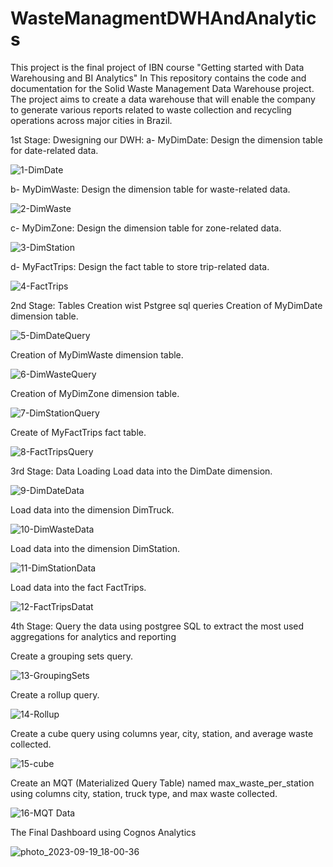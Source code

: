 # WasteManagmentDWHAndAnalytics
This project is the final project of IBN course "Getting started with Data Warehousing and BI Analytics"
In This repository contains the code and documentation for the Solid Waste Management Data Warehouse project.
The project aims to create a data warehouse that will enable the company to generate various reports related to waste collection and recycling operations across major cities in Brazil.

1st Stage: Dwesigning our DWH:
a- MyDimDate: Design the dimension table for date-related data.

![1-DimDate](https://github.com/Ataa55/WasteManagmentDWHAndAnalytics/assets/115408306/279d1d08-e74c-428f-b9da-d71564377bcc)

b- MyDimWaste: Design the dimension table for waste-related data.

![2-DimWaste](https://github.com/Ataa55/WasteManagmentDWHAndAnalytics/assets/115408306/eabe85ea-886e-43fa-97fb-5e7d1cf3b2f1)

c- MyDimZone: Design the dimension table for zone-related data. 

![3-DimStation](https://github.com/Ataa55/WasteManagmentDWHAndAnalytics/assets/115408306/a9cf4c5d-b287-4877-9e8d-8c3fac6ed463)

d- MyFactTrips: Design the fact table to store trip-related data. 

![4-FactTrips](https://github.com/Ataa55/WasteManagmentDWHAndAnalytics/assets/115408306/4e0f3522-3b67-4930-bab2-583a35f3563d)

2nd Stage: Tables Creation wist Pstgree sql queries
Creation of MyDimDate dimension table.

![5-DimDateQuery](https://github.com/Ataa55/WasteManagmentDWHAndAnalytics/assets/115408306/61be9e78-0313-48f6-8276-713b8bed8e35)

Creation of MyDimWaste dimension table. 

![6-DimWasteQuery](https://github.com/Ataa55/WasteManagmentDWHAndAnalytics/assets/115408306/7a99c272-ca3f-421f-a205-ea27637f4d7e)

Creation of MyDimZone dimension table. 

![7-DimStationQuery](https://github.com/Ataa55/WasteManagmentDWHAndAnalytics/assets/115408306/9a3a00af-0d49-4c34-b505-6e8b1d8d084e)

Create of MyFactTrips fact table.

![8-FactTripsQuery](https://github.com/Ataa55/WasteManagmentDWHAndAnalytics/assets/115408306/7b824dd0-6db8-4bfd-ae4a-2dfbe26810a9)


3rd Stage: Data Loading
Load data into the DimDate dimension. 

![9-DimDateData](https://github.com/Ataa55/WasteManagmentDWHAndAnalytics/assets/115408306/9250e6e6-5c47-4676-a5aa-55130d960fef)

Load data into the dimension DimTruck. 

![10-DimWasteData](https://github.com/Ataa55/WasteManagmentDWHAndAnalytics/assets/115408306/b9859182-3a72-4fae-a62e-f00bf50e93e6)

Load data into the dimension DimStation. 

![11-DimStationData](https://github.com/Ataa55/WasteManagmentDWHAndAnalytics/assets/115408306/0159abba-11d6-435f-8eb8-d5f418569f26)

Load data into the fact FactTrips. 

![12-FactTripsDatat](https://github.com/Ataa55/WasteManagmentDWHAndAnalytics/assets/115408306/3975c07e-08be-40d3-876b-2dd75a055ceb)

4th Stage: Query the data using postgree SQL to extract the most used aggregations for analytics and reporting

Create a grouping sets query.

![13-GroupingSets](https://github.com/Ataa55/WasteManagmentDWHAndAnalytics/assets/115408306/b4e44df8-546a-4ac0-a919-fe61f1e87133)

Create a rollup query. 

![14-Rollup](https://github.com/Ataa55/WasteManagmentDWHAndAnalytics/assets/115408306/39c3c974-c2ce-4394-b037-9b0edb64809e)

Create a cube query using columns year, city, station, and average waste collected. 

![15-cube](https://github.com/Ataa55/WasteManagmentDWHAndAnalytics/assets/115408306/29044d15-9877-4739-b72f-f46c3264cdbf)

Create an MQT (Materialized Query Table) named max_waste_per_station using columns city, station, truck type, and max waste collected. 

![16-MQT Data](https://github.com/Ataa55/WasteManagmentDWHAndAnalytics/assets/115408306/5665c204-a5c2-4019-b00d-69ee530923eb)

The Final Dashboard using Cognos Analytics

![photo_2023-09-19_18-00-36](https://github.com/Ataa55/WasteManagmentDWHAndAnalytics/assets/115408306/a3e57ffd-db43-4c8d-96b6-0cbb8f7dfbb8)

 




